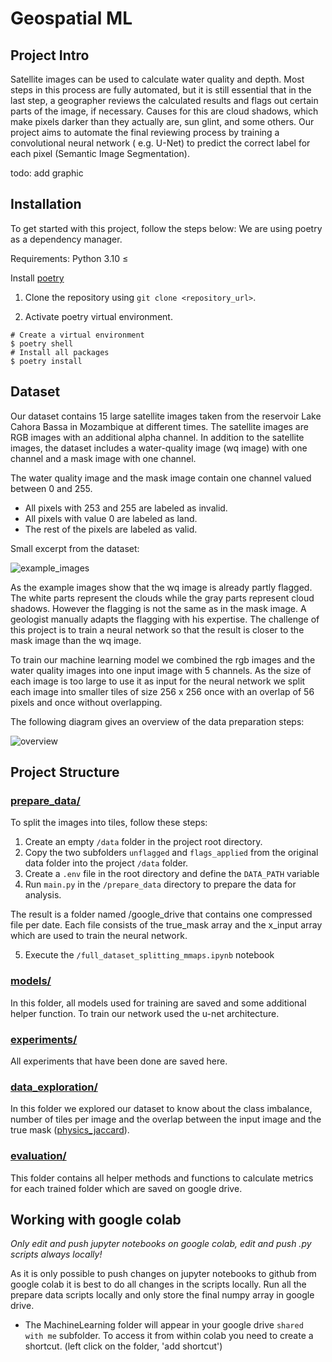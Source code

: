 # Geospatial ML

## Project Intro

Satellite images can be used to calculate water quality and depth. Most steps in this process are fully automated, but
it is still essential that in the last step, a geographer reviews the calculated results and flags out certain parts of
the image, if necessary. Causes for this are cloud shadows, which make pixels darker than they actually are, sun glint,
and some others. Our project aims to automate the final reviewing process by training a convolutional neural network (
e.g. U-Net) to predict the correct label for each pixel (Semantic Image Segmentation).

todo: add graphic

## Installation

To get started with this project, follow the steps below:
We are using poetry as a dependency manager.

Requirements: Python 3.10 ≤

Install [poetry](https://python-poetry.org/)

1. Clone the repository using `git clone <repository_url>`.

2. Activate poetry virtual environment.

```
# Create a virtual environment
$ poetry shell
# Install all packages
$ poetry install
```

## Dataset

Our dataset contains 15 large satellite images taken from the reservoir Lake Cahora Bassa in Mozambique at different
times. The satellite images are RGB images with an additional alpha channel. In addition to the satellite images, the
dataset includes a water-quality image (wq image) with one channel and a mask image with one channel.

The water quality image and the mask image contain one channel valued between 0 and 255.

- All pixels with 253 and 255 are labeled as invalid.
- All pixels with value 0 are labeled as land.
- The rest of the pixels are labeled as valid.

Small excerpt from the dataset:

![example_images](docs/example_images.png)

As the example images show that the wq image is already partly flagged. The white parts represent the clouds while the
gray parts represent cloud shadows. However the flagging is not the same as in the mask image. A geologist manually
adapts the flagging with his expertise. The challenge of this project is to train a neural network so that the result is
closer to the mask image than the wq image.

To train our machine learning model we combined the rgb images and the water quality images into one input image
with 5 channels. As the size of each image is too large to use it as input for the neural network we split each image
into smaller tiles of size 256 x 256 once with an overlap of 56 pixels and once without overlapping.

The following diagram gives an overview of the data preparation steps:

![overview](docs/overview.png)

## Project Structure

### [prepare_data/](https://github.com/emely3h/Geospatial_ML/tree/main/prepare_data)

To split the images into tiles, follow these steps:

1. Create an empty `/data` folder in the project root directory.
2. Copy the two subfolders `unflagged` and `flags_applied` from the original data folder into the project `/data`
   folder.
3. Create a `.env` file in the root directory and define the `DATA_PATH` variable
4. Run `main.py` in the `/prepare_data` directory to prepare the data for analysis.

The result is a folder named /google_drive that contains one compressed file per date. Each file consists of the
true_mask array and the x_input array which are used to train the neural network.

5. Execute the `/full_dataset_splitting_mmaps.ipynb` notebook

### [models/](https://github.com/emely3h/Geospatial_ML/tree/main/models)

In this folder, all models used for training are saved and some additional helper function. To train our network used
the u-net architecture.

### [experiments/](https://github.com/emely3h/Geospatial_ML/tree/main/experiments)

All experiments that have been done are saved here.

### [data_exploration/](https://github.com/emely3h/Geospatial_ML/tree/main/experiments)

In this folder we explored our dataset to know about the class imbalance, number of tiles per image and the overlap
between the input image and the true
mask ([physics_jaccard](https://github.com/emely3h/Geospatial_ML/blob/main/data_exploration/physics_jaccard.ipynb)).

### [evaluation/](https://github.com/emely3h/Geospatial_ML/tree/main/evaluation)

This folder contains all helper methods and functions to calculate metrics for each trained folder which are saved on
google drive.

## Working with google colab

_Only edit and push jupyter notebooks on google colab, edit and push .py scripts always locally!_

As it is only possible to push changes on jupyter notebooks to github from google colab it is best to do all changes in
the scripts locally.
Run all the prepare data scripts locally and only store the final numpy array in google drive.

- The MachineLearning folder will appear in your google drive `shared with me` subfolder. To access it from within colab
  you need to create a shortcut. (left click on the folder, 'add shortcut')

